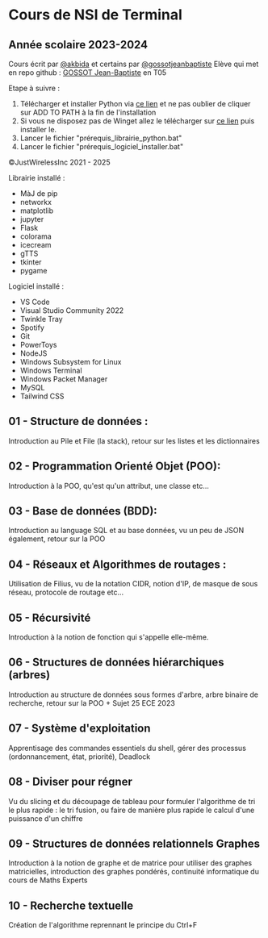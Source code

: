 # Cours de NSI de Terminal 
## Année scolaire 2023-2024

Cours écrit par [@akbida](https://github.com/akbida) et certains par [@gossotjeanbaptiste](https://github.com/gossotjeanbaptiste)
Elève qui met en repo github : [GOSSOT Jean-Baptiste](https://github.com/gossotjeanbaptiste) en T05

Etape à suivre : 
1) Télécharger et installer Python via [ce lien](https://www.python.org/downloads/) et ne pas oublier de cliquer sur ADD TO PATH à la fin de l'installation
2) Si vous ne disposez pas de Winget allez le télécharger sur [ce lien](https://aka.ms/getwinget) puis installer le.
3) Lancer le fichier "prérequis_librairie_python.bat"
4) Lancer le fichier "prérequis_logiciel_installer.bat"

©JustWirelessInc 2021 - 2025

Librairie installé : 
* MàJ de pip
* networkx
* matplotlib
* jupyter
* Flask
* colorama
* icecream
* gTTS
* tkinter
* pygame

Logiciel installé : 
* VS Code
* Visual Studio Community 2022
* Twinkle Tray
* Spotify
* Git
* PowerToys
* NodeJS
* Windows Subsystem for Linux
* Windows Terminal
* Windows Packet Manager
* MySQL
* Tailwind CSS

## 01 - Structure de données : 
Introduction au Pile et File (la stack), retour sur les listes et les dictionnaires

## 02 - Programmation Orienté Objet (POO):
Introduction à la POO, qu'est qu'un attribut, une classe etc...

## 03 - Base de données (BDD):
Introduction au language SQL et au base données, vu un peu de JSON également, retour sur la POO

## 04 - Réseaux et Algorithmes de routages :
Utilisation de Filius, vu de la notation CIDR, notion d'IP, de masque de sous réseau, protocole de routage etc...

## 05 - Récursivité
Introduction à la notion de fonction qui s'appelle elle-même. 

## 06 - Structures de données hiérarchiques (arbres) 
Introduction au structure de données sous formes d'arbre, arbre binaire de recherche, retour sur la POO + Sujet 25 ECE 2023

## 07 - Système d'exploitation
Apprentisage des commandes essentiels du shell, gérer des processus (ordonnancement, état, priorité), Deadlock

## 08 - Diviser pour régner
Vu du slicing et du découpage de tableau pour formuler l'algorithme de tri le plus rapide : le tri fusion, ou faire de manière plus rapide le calcul d'une puissance d'un chiffre

## 09 - Structures de données relationnels Graphes
Introduction à la notion de graphe et de matrice pour utiliser des graphes matricielles, introduction des graphes pondérés, continuité informatique du cours de Maths Experts 

## 10 - Recherche textuelle
Création de l'algorithme reprennant le principe du Ctrl+F
